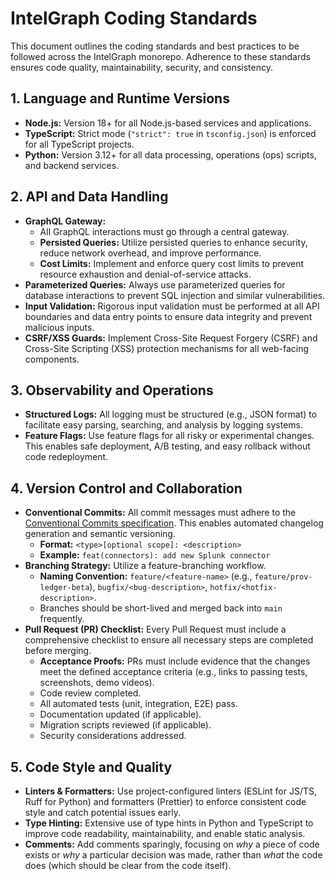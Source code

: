 # IntelGraph Coding Standards

This document outlines the coding standards and best practices to be followed across the IntelGraph monorepo. Adherence to these standards ensures code quality, maintainability, security, and consistency.

## 1. Language and Runtime Versions

*   **Node.js:** Version 18+ for all Node.js-based services and applications.
*   **TypeScript:** Strict mode (`"strict": true` in `tsconfig.json`) is enforced for all TypeScript projects.
*   **Python:** Version 3.12+ for all data processing, operations (ops) scripts, and backend services.

## 2. API and Data Handling

*   **GraphQL Gateway:**
    *   All GraphQL interactions must go through a central gateway.
    *   **Persisted Queries:** Utilize persisted queries to enhance security, reduce network overhead, and improve performance.
    *   **Cost Limits:** Implement and enforce query cost limits to prevent resource exhaustion and denial-of-service attacks.
*   **Parameterized Queries:** Always use parameterized queries for database interactions to prevent SQL injection and similar vulnerabilities.
*   **Input Validation:** Rigorous input validation must be performed at all API boundaries and data entry points to ensure data integrity and prevent malicious inputs.
*   **CSRF/XSS Guards:** Implement Cross-Site Request Forgery (CSRF) and Cross-Site Scripting (XSS) protection mechanisms for all web-facing components.

## 3. Observability and Operations

*   **Structured Logs:** All logging must be structured (e.g., JSON format) to facilitate easy parsing, searching, and analysis by logging systems.
*   **Feature Flags:** Use feature flags for all risky or experimental changes. This enables safe deployment, A/B testing, and easy rollback without code redeployment.

## 4. Version Control and Collaboration

*   **Conventional Commits:** All commit messages must adhere to the [Conventional Commits specification](https://www.conventionalcommits.org/en/v1.0.0/). This enables automated changelog generation and semantic versioning.
    *   **Format:** `<type>[optional scope]: <description>`
    *   **Example:** `feat(connectors): add new Splunk connector`
*   **Branching Strategy:** Utilize a feature-branching workflow.
    *   **Naming Convention:** `feature/<feature-name>` (e.g., `feature/prov-ledger-beta`), `bugfix/<bug-description>`, `hotfix/<hotfix-description>`.
    *   Branches should be short-lived and merged back into `main` frequently.
*   **Pull Request (PR) Checklist:** Every Pull Request must include a comprehensive checklist to ensure all necessary steps are completed before merging.
    *   **Acceptance Proofs:** PRs must include evidence that the changes meet the defined acceptance criteria (e.g., links to passing tests, screenshots, demo videos).
    *   Code review completed.
    *   All automated tests (unit, integration, E2E) pass.
    *   Documentation updated (if applicable).
    *   Migration scripts reviewed (if applicable).
    *   Security considerations addressed.

## 5. Code Style and Quality

*   **Linters & Formatters:** Use project-configured linters (ESLint for JS/TS, Ruff for Python) and formatters (Prettier) to enforce consistent code style and catch potential issues early.
*   **Type Hinting:** Extensive use of type hints in Python and TypeScript to improve code readability, maintainability, and enable static analysis.
*   **Comments:** Add comments sparingly, focusing on *why* a piece of code exists or *why* a particular decision was made, rather than *what* the code does (which should be clear from the code itself).
